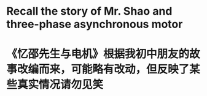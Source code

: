 # Recall the story of Mr. Shao and three-phase asynchronous motor
# 《忆邵先生与电机》根据我初中朋友的故事改编而来，可能略有改动，但反映了某些真实情况请勿见笑
